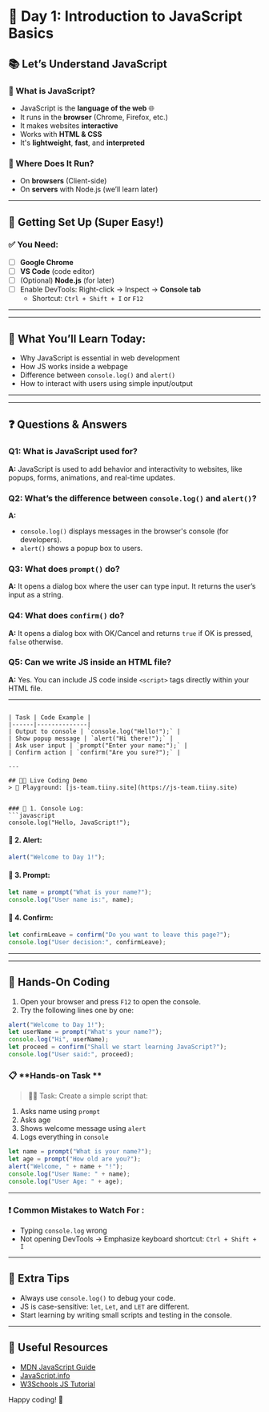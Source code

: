 # 🚀 Day 1: Introduction to JavaScript Basics

## 📚 Let’s Understand JavaScript

### 🔸 What is JavaScript?
- JavaScript is the **language of the web** 🌐
- It runs in the **browser** (Chrome, Firefox, etc.)
- It makes websites **interactive**
- Works with **HTML & CSS**
- It's **lightweight**, **fast**, and **interpreted**



### 🔸 Where Does It Run?
- On **browsers** (Client-side)
- On **servers** with Node.js (we’ll learn later)

---

## 🧰 Getting Set Up (Super Easy!)

### ✅ You Need:
- [ ] **Google Chrome**
- [ ] **VS Code** (code editor)
- [ ] (Optional) **Node.js** (for later)
- [ ] Enable DevTools: Right-click → Inspect → **Console tab**
  - Shortcut: `Ctrl + Shift + I` or `F12`

---

---

## 🎯 What You’ll Learn Today:
- Why JavaScript is essential in web development
- How JS works inside a webpage
- Difference between `console.log()` and `alert()`
- How to interact with users using simple input/output

---

---

## ❓ Questions & Answers

### Q1: What is JavaScript used for?
**A:** JavaScript is used to add behavior and interactivity to websites, like popups, forms, animations, and real-time updates.

### Q2: What’s the difference between `console.log()` and `alert()`?
**A:**
- `console.log()` displays messages in the browser's console (for developers).
- `alert()` shows a popup box to users.

### Q3: What does `prompt()` do?
**A:** It opens a dialog box where the user can type input. It returns the user’s input as a string.

### Q4: What does `confirm()` do?
**A:** It opens a dialog box with OK/Cancel and returns `true` if OK is pressed, `false` otherwise.

### Q5: Can we write JS inside an HTML file?
**A:** Yes. You can include JS code inside `<script>` tags directly within your HTML file.

---

```

| Task | Code Example |
|------|--------------|
| Output to console | `console.log("Hello!");` |
| Show popup message | `alert("Hi there!");` |
| Ask user input | `prompt("Enter your name:");` |
| Confirm action | `confirm("Are you sure?");` |

---

## 👨‍💻 Live Coding Demo  
> 🧪 Playground: [js-team.tiiny.site](https://js-team.tiiny.site)


### 🔹 1. Console Log:
```javascript
console.log("Hello, JavaScript!");

```

#### 🔹 2. Alert:
```javascript
alert("Welcome to Day 1!");
```

#### 🔹 3. Prompt:
```javascript
let name = prompt("What is your name?");
console.log("User name is:", name);
```

#### 🔹 4. Confirm:
```javascript
let confirmLeave = confirm("Do you want to leave this page?");
console.log("User decision:", confirmLeave);
```

---
---

## 🧠 Hands-On Coding 

1. Open your browser and press `F12` to open the console.
2. Try the following lines one by one:
```js
alert("Welcome to Day 1!");
let userName = prompt("What's your name?");
console.log("Hi", userName);
let proceed = confirm("Shall we start learning JavaScript?");
console.log("User said:", proceed);
```
### 📋 **Hands-on Task **

> 👨‍💻 Task: Create a simple script that:
1. Asks name using `prompt`
2. Asks age
3. Shows welcome message using `alert`
4. Logs everything in `console`

```javascript
let name = prompt("What is your name?");
let age = prompt("How old are you?");
alert("Welcome, " + name + "!");
console.log("User Name: " + name);
console.log("User Age: " + age);
```

---

### ❗ **Common Mistakes to Watch For :**
- Typing `console.log` wrong
- Not opening DevTools → Emphasize keyboard shortcut: `Ctrl + Shift + I`

---


## 📝 Extra Tips
- Always use `console.log()` to debug your code.
- JS is case-sensitive: `let`, `Let`, and `LET` are different.
- Start learning by writing small scripts and testing in the console.

---

## 🔗 Useful Resources
- [MDN JavaScript Guide](https://developer.mozilla.org/en-US/docs/Web/JavaScript/Guide)
- [JavaScript.info](https://javascript.info/)
- [W3Schools JS Tutorial](https://www.w3schools.com/js/)

Happy coding! 🚀

